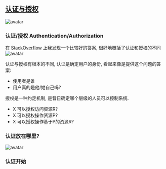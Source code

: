## [认证与授权](https://the-guild.dev/blog/graphql-modules-auth)  

![avatar](https://the-guild.dev/blog-assets/graphql-modules-auth/cover.jpeg)

### 认证/授权 Authentication/Authorization
在 [StackOverflow](https://stackoverflow.com/questions/6367865/is-there-a-difference-between-authentication-and-authorization/6367931#6367931) 上我发现一个比较好的答案, 很好地概括了认证和授权的不同
![avatar](https://the-guild.dev/blog-assets/graphql-modules-auth/stackoverflow-answer.png)

认证与授权有根本的不同, 认证是确定用户的身份, 看起来像是提供这个问题的答案: 
 * 使用者是谁
 * 用户真的是他/她自己吗?    

授权是一种约定机制, 是昔日确定哪个层级的人员可以控制系统.   
 *  X 可以授权访问资源R?
 *  X 可以授权操作资源P?
 *  X 可以授权操作基于P的资源R?

### 认证放在哪里?
![avatar](https://the-guild.dev/blog-assets/graphql-modules-auth/where-to-put-graph.png)

### 认证开始






